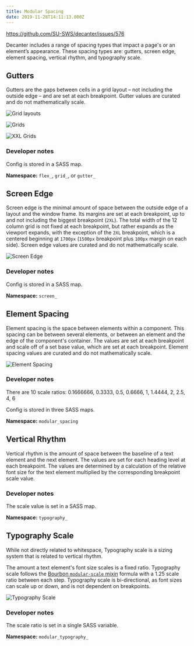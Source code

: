 ```yaml
---
title: Modular Spacing
date: 2019-11-28T14:11:13.000Z
---
```

https://github.com/SU-SWS/decanter/issues/576

Decanter includes a range of spacing types that impact a page's or an element’s appearance. These spacing types are: gutters, screen edge, element spacing, vertical rhythm, and typography scale.

## Gutters

Gutters are the gaps between cells in a grid layout – not including the outside edge – and are set at each breakpoint. Gutter values are curated and do not mathematically scale.

![Grid layouts](/img/53123308-9b6d7680-350d-11e9-8f3f-efc58e2b2f8b.png)

![Grids](/img/53123313-9dcfd080-350d-11e9-8bfd-bd21c89d86b9.png)

![XXL Grids](/img/53123314-9f00fd80-350d-11e9-9b49-800d9296a858.png)

### Developer notes

Config is stored in a SASS map.

**Namespace:** `flex_`, `grid_`, or `gutter_`

## Screen Edge

Screen edge is the minimal amount of space between the outside edge of a layout and the window frame. Its margins are set at each breakpoint, up to and not including the biggest breakpoint (`2XL`). The total width of the 12 column grid is not fixed at each breakpoint, but rather expands as the viewport expands, with the exception of the `2XL` breakpoint, which is a centered beginning at `1700px` (`1500px` breakpoint plus `100px` margin on each side). Screen edge values are curated and do not mathematically scale.

![Screen Edge](https://user-images.githubusercontent.com/8933670/53132051-53594e80-3523-11e9-84c5-8d7290e36089.png)

### Developer notes

Config is stored in a SASS map.

**Namespace:** `screen_`

## Element Spacing

Element spacing is the space between elements within a component. This spacing can be between several elements, or between an element and the edge of the component's container. The values are set at each breakpoint and scale off of a set base value, which are set at each breakpoint. Element spacing values are curated and do not mathematically scale.

![Element Spacing](https://user-images.githubusercontent.com/8933670/53123740-9d840500-350e-11e9-9507-23a4f2bb54f0.png)

### Developer notes

There are 10 scale ratios: 0.1666666, 0.3333, 0.5, 0.6666, 1, 1.4444, 2, 2.5, 4, 6

Config is stored in three SASS maps.

**Namespace:** `modular_spacing`

## Vertical Rhythm

Vertical rhythm is the amount of space between the baseline of a text element and the next element. The values are set for each heading level at each breakpoint. The values are determined by a calculation of the relative font size for the text element multiplied by the corresponding breakpoint scale value.

### Developer notes

The scale value is set in a SASS map.

**Namespace:** `typography_`

## Typography Scale

While not directly related to whitespace, Typography scale is a sizing system that is related to vertical rhythm. 

The amount a text element's font size scales is a fixed ratio. Typography scale follows the [Bourbon `modular-scale` mixin](https://www.bourbon.io/docs/5.1.0/#modular-scale) formula with a 1.25 scale ratio between each step. Typography scale is bi-directional, as font sizes can scale up or down, and is not dependent on breakpoints.

![Typography Scale](https://user-images.githubusercontent.com/8933670/53123612-51d15b80-350e-11e9-92ef-adbe4757c287.png)

### Developer notes

The scale ratio is set in a single SASS variable.

**Namespace:** `modular_typography_`
